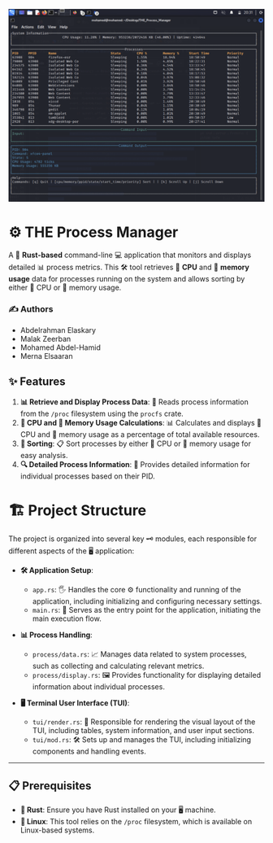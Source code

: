 ![Screenshot-v1](./v1.png)

# ⚙️ **THE Process Manager**

A 🦀 **Rust-based** command-line 💻 application that monitors and displays detailed 📊 process metrics. This 🛠️ tool retrieves 🧠 **CPU** and 💾 **memory usage** data for processes running on the system and allows sorting by either 🧠 CPU or 💾 memory usage.

### ✍️ **Authors**
- Abdelrahman Elaskary
- Malak Zeerban
- Mohamed Abdel-Hamid
- Merna Elsaaran

## ✨ **Features**
1. **📊 Retrieve and Display Process Data**: 📂 Reads process information from the `/proc` filesystem using the `procfs` crate.
2. **🧠 CPU and 💾 Memory Usage Calculations**: 📊 Calculates and displays 🧠 CPU and 💾 memory usage as a percentage of total available resources.
3. **🔄 Sorting**: 📋 Sort processes by either 🧠 CPU or 💾 memory usage for easy analysis.
4. **🔍 Detailed Process Information**: 📝 Provides detailed information for individual processes based on their PID.
   
# 🏗️ Project Structure

The project is organized into several key 🗝️ modules, each responsible for different aspects of the 🖥️ application:

- **🛠️ Application Setup**:
  - `app.rs`: 🖐️ Handles the core ⚙️ functionality and running of the application, including initializing and configuring necessary settings.
  - `main.rs`: 🚀 Serves as the entry point for the application, initiating the main execution flow.

- **📊 Process Handling**:
  - `process/data.rs`: 📈 Manages data related to system processes, such as collecting and calculating relevant metrics.
  - `process/display.rs`: 🖼️ Provides functionality for displaying detailed information about individual processes.

- **🖥️ Terminal User Interface (TUI)**:
  - `tui/render.rs`: 🎨 Responsible for rendering the visual layout of the TUI, including tables, system information, and user input sections.
  - `tui/mod.rs`: 🛠️ Sets up and manages the TUI, including initializing components and handling events.

---

## 📋 **Prerequisites**
- **🦀 Rust**: Ensure you have Rust installed on your 🖥️ machine.
- **🐧 Linux**: This tool relies on the `/proc` filesystem, which is available on Linux-based systems.

